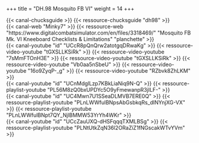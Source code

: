+++
title = "DH.98 Mosquito FB VI"
weight = 14
+++

<div class="contenu"> <!-- Chuck's guide //-->
{{< canal-chucksguide >}}
{{< ressource-chucksguide "dh98" >}}
</div>

<div class="contenu de_qualite"> <!-- Minky7 //-->
{{< canal-web "Minky7" >}}
{{< ressource-web "https://www.digitalcombatsimulator.com/en/files/3318469/" "Mosquito FB Mk. VI Kneeboard Checklists & Limitations" "planchette" >}}
</div>

<div class="contenu"> <!-- Reflected Simulations//-->
{{< canal-youtube "id" "UCcR8pQnQrw2atotgqDRwaKg" >}}
{{< ressource-video-youtube "tGXSLLKSiRk" >}}
{{< ressource-video-youtube "7sMmFTOnH3E" >}}
{{< ressource-video-youtube "tGXSLLKSiRk" >}}
{{< ressource-video-youtube "Vb0aa5nSbeU" >}}
{{< ressource-video-youtube "16o9ZyqP-_g" >}}
{{< ressource-video-youtube "RZbvk8ZhLKM" >}}
</div>

<div class="contenu"> <!-- Suntsag ancient gamer //-->
{{< canal-youtube "id" "UCnMdglLzp7KBkLiaNiq9N-Q" >}}
{{< ressource-playlist-youtube "PL56M8zQ0bxUPDYc5O9yFmewanpR3jILF-" >}}
</div>

<div class="contenu de_qualite"> <!-- Tactical Pascale //-->
{{< canal-youtube "id" "UC4Mwn7U1SSeaDLMVB7ERE0Q" >}}
{{< ressource-playlist-youtube "PLnLWWfulBNpsAbGsbkqRs_dINYnjXG-VX" >}}
{{< ressource-playlist-youtube "PLnLWWfulBNpt7QY_NjlBMMW53YrYh4WKr" >}}
</div>

<div class="contenu"> <!-- CasmoTV//-->
{{< canal-youtube "id" "UCcZauUXQ-dHSFqqqTXMLBSg" >}}
{{< ressource-playlist-youtube "PLNtUtkZqN36l2ORaZiZ1fNGscakWTvYVm" >}}
</div>

